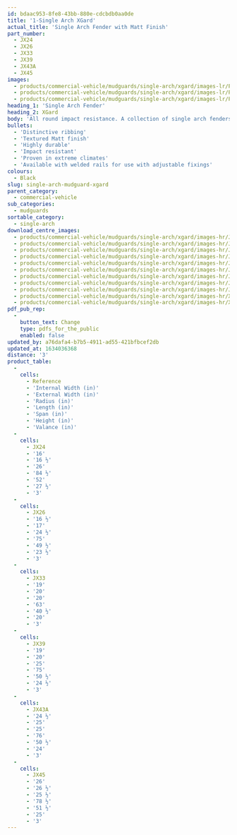 ```yaml
---
id: bdaac953-8fe8-43bb-880e-cdcbdb0aa0de
title: '1-Single Arch XGard'
actual_title: 'Single Arch Fender with Matt Finish'
part_number:
  - JX24
  - JX26
  - JX33
  - JX39
  - JX43A
  - JX45
images:
  - products/commercial-vehicle/mudguards/single-arch/xgard/images-lr/Product_Image_776x776_(518x518_focus_area)-JX24_03.jpg
  - products/commercial-vehicle/mudguards/single-arch/xgard/images-lr/Product_Image_776x776_(518x518_focus_area)-JX33_03.jpg
  - products/commercial-vehicle/mudguards/single-arch/xgard/images-lr/Product_Image_776x776_(518x518_focus_area)-JX45_03.jpg
heading_1: 'Single Arch Fender'
heading_2: XGard
body: 'All round impact resistance. A collection of single arch fenders complete with a matt finish.'
bullets:
  - 'Distinctive ribbing'
  - 'Textured Matt finish'
  - 'Highly durable'
  - 'Impact resistant'
  - 'Proven in extreme climates'
  - 'Available with welded rails for use with adjustable fixings'
colours:
  - Black
slug: single-arch-mudguard-xgard
parent_category:
  - commercial-vehicle
sub_categories:
  - mudguards
sortable_category:
  - single-arch
download_centre_images:
  - products/commercial-vehicle/mudguards/single-arch/xgard/images-hr/JX24_001.jpg
  - products/commercial-vehicle/mudguards/single-arch/xgard/images-hr/JX24_002.jpg
  - products/commercial-vehicle/mudguards/single-arch/xgard/images-hr/JX24_003.jpg
  - products/commercial-vehicle/mudguards/single-arch/xgard/images-hr/JX33_001.jpg
  - products/commercial-vehicle/mudguards/single-arch/xgard/images-hr/JX33_002.jpg
  - products/commercial-vehicle/mudguards/single-arch/xgard/images-hr/JX33_003.jpg
  - products/commercial-vehicle/mudguards/single-arch/xgard/images-hr/JX45_001.jpg
  - products/commercial-vehicle/mudguards/single-arch/xgard/images-hr/JX45_002.jpg
  - products/commercial-vehicle/mudguards/single-arch/xgard/images-hr/JX45_003.jpg
  - products/commercial-vehicle/mudguards/single-arch/xgard/images-hr/X-GARD_001.jpg
  - products/commercial-vehicle/mudguards/single-arch/xgard/images-hr/XGard_01.jpg
pdf_pub_rep:
  -
    button_text: Change
    type: pdfs_for_the_public
    enabled: false
updated_by: a76dafa4-b7b5-4911-ad55-421bfbcef2db
updated_at: 1634036368
distance: '3'
product_table:
  -
    cells:
      - Reference
      - 'Internal Width (in)'
      - 'External Width (in)'
      - 'Radius (in)'
      - 'Length (in)'
      - 'Span (in)'
      - 'Height (in)'
      - 'Valance (in)'
  -
    cells:
      - JX24
      - '16'
      - '16 ½'
      - '26'
      - '84 ½'
      - '52'
      - '27 ½'
      - '3'
  -
    cells:
      - JX26
      - '16 ½'
      - '17'
      - '24 ½'
      - '75'
      - '49 ½'
      - '23 ½'
      - '3'
  -
    cells:
      - JX33
      - '19'
      - '20'
      - '20'
      - '63'
      - '40 ½'
      - '20'
      - '3'
  -
    cells:
      - JX39
      - '19'
      - '20'
      - '25'
      - '75'
      - '50 ½'
      - '24 ½'
      - '3'
  -
    cells:
      - JX43A
      - '24 ½'
      - '25'
      - '25'
      - '76'
      - '50 ½'
      - '24'
      - '3'
  -
    cells:
      - JX45
      - '26'
      - '26 ½'
      - '25 ½'
      - '78 ½'
      - '51 ½'
      - '25'
      - '3'
---
```

